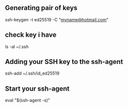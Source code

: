## Generating pair of keys

ssh-keygen -t ed25519 -C "myname@hotmail.com"

## check key i have

ls -al ~/.ssh

## Adding your SSH key to the ssh-agent

ssh-add ~/.ssh/id_ed25519

## Start your ssh-agent

eval "$(ssh-agent -s)"